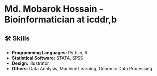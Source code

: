 # Md. Mobarok Hossain - Bioinformatician at icddr,b

## 🛠 Skills
- **Programming Languages:** Python, R
- **Statistical Software:** STATA, SPSS
- **Design:** Illustrator
- **Others:** Data Analysis, Machine Learning, Genomic Data Processing
